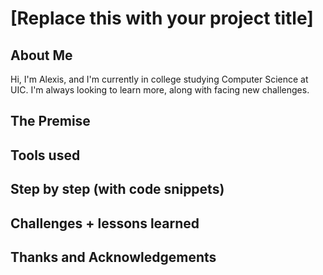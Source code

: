 # [Replace this with your project title]

## About Me
Hi, I'm Alexis, and I'm currently in college studying Computer Science at UIC. I'm always looking to learn more, along with facing new challenges.
## The Premise

## Tools used

## Step by step (with code snippets)

## Challenges + lessons learned

## Thanks and Acknowledgements
